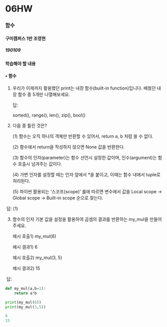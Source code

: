 # 06HW

### 함수

#### 구미캠퍼스 1반 조영현

##### 190109



#### 학습해야 할 내용

#### • 함수

1. 우리가 이제까지 활용했던 print는 내장 함수(built-in function)입니다. 배웠던 내장 함수 중 5개만 나열해보세요.

   답:

   sorted(), range(), len(), zip(), bool()

2. 다음 중 틀린 것은?

   (1) 함수는 오직 하나의 객체만 반환할 수 있어서, return a, b 처럼 쓸 수 없다.

   (2) 함수에서 return을 작성하지 않으면 None 값을 반환한다. 

   (3) 함수의 인자(parameter)는 함수 선언시 설정한 값이며, 인수(argument)는 함수 호출시 넘겨주는 값이다. 

   (4) 가변 인자를 설정할 때는 인자 앞에서 *을 붙이고, 이때는 함수 내에서 tuple로 처리된다. 

   (5) 파이썬 활용되는 ‘스코프(scope)’ 룰에 따르면 변수에서 값을 Local scope -> Global scope -> Built-in scope 순으로 찾는다.



​	답: (1)



3. 함수의 인자 기본 값을 설정을 활용하여 곱셈의 결과를 반환하는 my_mul을 만들어주세요.

   예시 호출1) my_mul(6) 

   예시 결과1) 6

   예시 호출2) my_mul(3, 5) 

   예시 결과2) 15



​	답: 

```python
def my_mul(a,b=1):
    return a*b

print(my_mul(6))
print(my_mul(3,5))
```

```python
6
15
```

​	